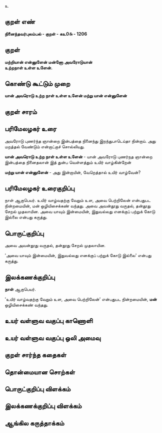 உ

## குறள் எண் 

**நினைந்தவர்புலம்பல் - குறள் - கஉ0௬ - 1206**

## குறள் 

**மற்றியான் என்னுளேன் மன்னோ அவரோடுயான்  
உற்றநாள் உள்ள உளேன்.**

## கொண்டு கூட்டும் முறை

**யான் அவரொடு உற்ற நாள் உள்ள உளேன் மற்று யான் என்னுளேன்**

## குறள் சாரம் 


## பரிமேலழகர் உரை

அவரோடு புணர்ந்த ஞான்றை இன்பத்தை நினைந்து இறந்துபாடெய்தா நின்றாய். அது மறத்தல் வேண்டும் என்றாட்குச் சொல்லியது. 

**யான் அவரொடு உற்ற நாள் உள்ள உளேன்** - யான் அவரோடு புணர்நத ஞான்றை இன்பத்தை நினைதலான் இத் துன்ப வெள்ளத்தும் உயிர் வாழ்கின்றேன் 

**மற்று யான் என்னுளேன்** - அது இன்றாயின், வேறெத்தால் உயிர் வாழ்வேன்?

## பரிமேலழகர் உரைகுறிப்பு   

நாள் ஆகுபெயர். உயிர் வாழ்வதற்கு வேறும் உள, அவை பெற்றிலேன் என்பதுபட நின்றமையின், மன் ஒழியிசைக்கண் வந்தது. அவை அவன்தூது வருதல், தன்தூது சேறல் முதலாயின. அவை யாவும் இன்மையின், இதுவல்லது எனக்குப் பற்றுக் கோடு இல்லை என்பது கருத்து.

## பொருட்குறிப்பு 

அவை அவன்தூது வருதல், தன்தூது சேறல் முதலாயின. 

'அவை யாவும் இன்மையின், இதுவல்லது எனக்குப் பற்றுக் கோடு இல்லை' என்பது கருத்து.

## இலக்கணக்குறிப்பு  

**நாள்** ஆகுபெயர். 

'உயிர் வாழ்வதற்கு வேறும் உள, அவை பெற்றிலேன்' என்பதுபட நின்றமையின், **மன்** ஒழியிசைக்கண் வந்தது.

## உயர் வள்ளுவ வகுப்பு காணொளி


## உயர் வள்ளுவ வகுப்பு ஒலி அமைவு 

 
## குறள் சார்ந்த கதைகள் 


## தொன்மையான சொற்கள்


## பொருட்குறிப்பு விளக்கம்


## இலக்கணக்குறிப்பு விளக்கம்


## ஆங்கில கருத்தாக்கம் 


